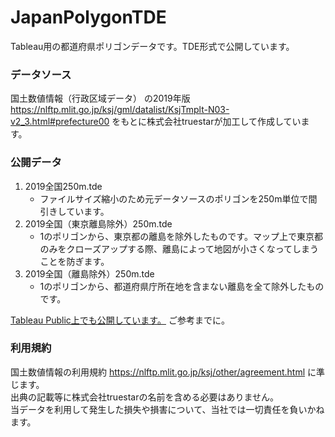 # JapanPolygonTDE

Tableau用の都道府県ポリゴンデータです。TDE形式で公開しています。
 
  
### データソース
国土数値情報（行政区域データ） の2019年版
https://nlftp.mlit.go.jp/ksj/gml/datalist/KsjTmplt-N03-v2_3.html#prefecture00
をもとに株式会社truestarが加工して作成しています。
 
### 公開データ
 1. 2019全国250m.tde
    - ファイルサイズ縮小のため元データソースのポリゴンを250m単位で間引きしています。
 2. 2019全国（東京離島除外）250m.tde
    - 1のポリゴンから、東京都の離島を除外したものです。マップ上で東京都のみをクローズアップする際、離島によって地図が小さくなってしまうことを防ぎます。
 3. 2019全国（離島除外）250m.tde
    - 1のポリゴンから、都道府県庁所在地を含まない離島を全て除外したものです。
 
[Tableau Public上でも公開しています。](https://tabsoft.co/2LbUrjQ) ご参考までに。
 
### 利用規約  
国土数値情報の利用規約
https://nlftp.mlit.go.jp/ksj/other/agreement.html
に準じます。  
出典の記載等に株式会社truestarの名前を含める必要はありません。  
当データを利用して発生した損失や損害について、当社では一切責任を負いかねます。
